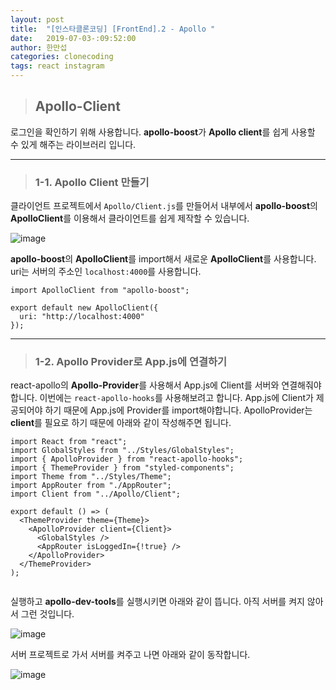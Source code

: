 ```yaml
---
layout: post
title:  "[인스타클론코딩] [FrontEnd].2 - Apollo "
date:   2019-07-03-:09:52:00
author: 한만섭
categories: clonecoding
tags: react instagram
---
```


> ## Apollo-Client

로그인을 확인하기 위해 사용합니다. **apollo-boost**가 **Apollo client**를 쉽게 사용할 수 있게 해주는 라이브러리 입니다. 

***

> ### 1-1. Apollo Client 만들기 

클라이언트 프로젝트에서 `Apollo/Client.js`를 만들어서 내부에서 **apollo-boost**의 **ApolloClient**를 이용해서 
클라이언트를 쉽게 제작할 수 있습니다. 

![image](https://user-images.githubusercontent.com/46010705/60556335-c26d6c00-9d7b-11e9-8aeb-a336ef3bd80f.png)

**apollo-boost**의 **ApolloClient**를 import해서 새로운 **ApolloClient**를 사용합니다. uri는 서버의 주소인 `localhost:4000`를 사용합니다.  

```
import ApolloClient from "apollo-boost";

export default new ApolloClient({
  uri: "http://localhost:4000"
});

```

***

> ### 1-2. Apollo Provider로 App.js에 연결하기 

react-apollo의 **Apollo-Provider**를 사용해서 App.js에 Client를 서버와 연결해줘야 합니다. 이번에는 `react-apollo-hooks`를 사용해보려고 합니다. App.js에 Client가 제공되어야 하기 때문에 App.js에 Provider를 import해야합니다. ApolloProvider는 **client**를 필요로 하기 때문에 아래와 같이 작성해주면 됩니다.  

```
import React from "react";
import GlobalStyles from "../Styles/GlobalStyles";
import { ApolloProvider } from "react-apollo-hooks";
import { ThemeProvider } from "styled-components";
import Theme from "../Styles/Theme";
import AppRouter from "./AppRouter";
import Client from "../Apollo/Client";

export default () => (
  <ThemeProvider theme={Theme}>
    <ApolloProvider client={Client}>
      <GlobalStyles />
      <AppRouter isLoggedIn={!true} />
    </ApolloProvider>
  </ThemeProvider>
);


```

실행하고 **apollo-dev-tools**를 실행시키면 아래와 같이 뜹니다. 아직 서버를 켜지 않아서 그런 것입니다.  

![image](https://user-images.githubusercontent.com/46010705/60556699-7a4f4900-9d7d-11e9-8176-08636d34b123.png)  

서버 프로젝트로 가서 서버를 켜주고 나면 아래와 같이 동작합니다.   

![image](https://user-images.githubusercontent.com/46010705/60556772-b2ef2280-9d7d-11e9-83af-40f9522b48c8.png)  






